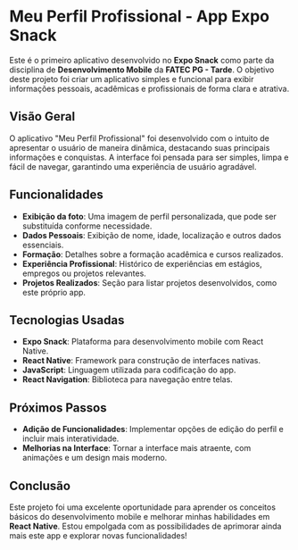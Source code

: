# **Meu Perfil Profissional - App Expo Snack**

Este é o primeiro aplicativo desenvolvido no **Expo Snack** como parte da disciplina de **Desenvolvimento Mobile** da **FATEC PG - Tarde**. O objetivo deste projeto foi criar um aplicativo simples e funcional para exibir informações pessoais, acadêmicas e profissionais de forma clara e atrativa.

## **Visão Geral**

O aplicativo "Meu Perfil Profissional" foi desenvolvido com o intuito de apresentar o usuário de maneira dinâmica, destacando suas principais informações e conquistas. A interface foi pensada para ser simples, limpa e fácil de navegar, garantindo uma experiência de usuário agradável.

## **Funcionalidades**

- **Exibição da foto**: Uma imagem de perfil personalizada, que pode ser substituída conforme necessidade.
- **Dados Pessoais**: Exibição de nome, idade, localização e outros dados essenciais.
- **Formação**: Detalhes sobre a formação acadêmica e cursos realizados.
- **Experiência Profissional**: Histórico de experiências em estágios, empregos ou projetos relevantes.
- **Projetos Realizados**: Seção para listar projetos desenvolvidos, como este próprio app.

## **Tecnologias Usadas**

- **Expo Snack**: Plataforma para desenvolvimento mobile com React Native.
- **React Native**: Framework para construção de interfaces nativas.
- **JavaScript**: Linguagem utilizada para codificação do app.
- **React Navigation**: Biblioteca para navegação entre telas.

## **Próximos Passos**

- **Adição de Funcionalidades**: Implementar opções de edição do perfil e incluir mais interatividade.
- **Melhorias na Interface**: Tornar a interface mais atraente, com animações e um design mais moderno.

## **Conclusão**

Este projeto foi uma excelente oportunidade para aprender os conceitos básicos do desenvolvimento mobile e melhorar minhas habilidades em **React Native**. Estou empolgada com as possibilidades de aprimorar ainda mais este app e explorar novas funcionalidades!

